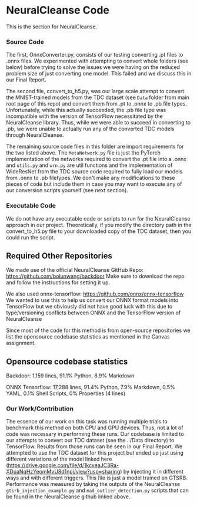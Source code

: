 # NeuralCleanse Code
This is the section for NeuralCleanse. 

### Source Code

The first, OnnxConverter.py, consists of our testing converting .pt files to .onnx files. We experimented with attempting to convert whole folders (see below) before trying to solve the issues we were having on the reduced problem size of just converting one model. This failed and we discuss this in our Final Report.

The second file, convert_to_h5.py, was our large scale attempt to convert the MNIST-trained models from the TDC dataset (see ```Data``` folder from main root page of this repo) and convert them from .pt to .onnx to .pb file types. Unfortunately, while this actually succeeded, the .pb file type was incompatible with the version of TensorFlow necessitated by the NeuralCleanse library. Thus, while we were able to succeed in converting to .pb, we were unable to actually run any of the converted TDC models through NeuralCleanse. 

The remaining source code files in this folder are import requirements for the two listed above. The ```MetaNetwork.py``` file is just the PyTorch implementation of the networks required to convert the .pt file into a .onnx and ```utils.py``` and ```wrn.py``` are util functions and the implementation of WideResNet from the TDC source code required to fully load our models from .onnx to .pb filetypes. We don't make any modifications to these pieces of code but include them in case you may want to execute any of our conversion scripts yourself (see next section).

### Executable Code

We do not have any executable code or scripts to run for the NeuralCleanse approach in our project. Theoretically, if you modify the directory path in the convert_to_h5.py file to your downloaded copy of the TDC dataset, then you could run the script.


## Required Other Repositories
We made use of the official NeuralCleanse GitHub Repo: https://github.com/bolunwang/backdoor 
Make sure to download the repo and follow the instructions for setting it up.

We also used onnx-tensorflow: https://github.com/onnx/onnx-tensorflow 
We wanted to use this to help us convert our ONNX format models into TensorFlow but we obviously did not have good luck with this due to type/versioning conflicts between ONNX and the TensorFlow version of NeuralCleanse


Since most of the code for this method is from open-source repositories we list the opensource codebase statistics as mentioned in the Canvas assignment.


## Opensource codebase statistics
Backdoor: 1,159 lines, 91.1% Python, 8.9% Markdown

ONNX Tensorflow: 17,288 lines, 91.4% Python, 7.9% Markdown, 0.5% YAML, 0.1% Shell Scripts, 0% Properties (4 lines)

####

### Our Work/Contribution
The essence of our work on this task was running multiple trials to benchmark this method on both CPU and GPU devices. Thus, not a lot of code was necessary in performing these runs. Our codebase is limited to our attempts to convert our TDC dataset (see the ../Data directory) to TensorFlow. Results from those runs can be seen in our Final Report. We attempted to use the TDC dataset for this project but ended up just using different variations of the model linked here (https://drive.google.com/file/d/1kcveaJC3Ra-XDuaNqHzYeomMvU8d1npj/view?usp=sharing) by injecting it in different ways and with different triggers. This file is just a model trained on GTSRB. Performance was measured by taking the outputs of the NeuralCleanse ```gtsrb_injection_example.py``` and ```mad_outlier_detection.py``` scripts that can be found in the NeuralCleanse github linked above.



